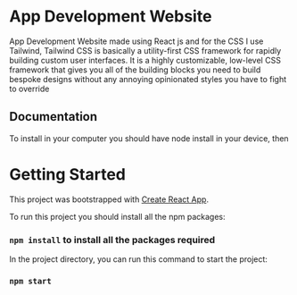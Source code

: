 
# App Development Website

App Development Website made using React js and for the CSS I use Tailwind, 
Tailwind CSS is basically a utility-first CSS framework for rapidly building custom user interfaces. It is a highly customizable, low-level CSS framework that gives you all of the building blocks you need to build bespoke designs without any annoying opinionated styles you have to fight to override
## Documentation

To install in your computer you should have node install in your device, then

# Getting Started 

This project was bootstrapped with [Create React App](https://github.com/facebook/create-react-app).

To run this project you should install all the npm packages:

### `npm install` to install all the packages required

In the project directory, you can run this command to start the project:

### `npm start`
